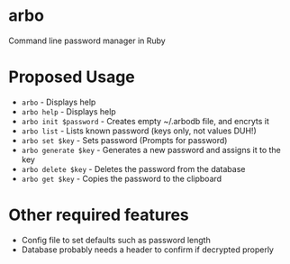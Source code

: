 arbo
====

Command line password manager in Ruby


Proposed Usage
==============

* `arbo` - Displays help
* `arbo help` - Displays help
* `arbo init $password` - Creates empty ~/.arbodb file, and encryts it
* `arbo list` - Lists known password (keys only, not values DUH!)
* `arbo set $key` - Sets password (Prompts for password)
* `arbo generate $key` - Generates a new password and assigns it to the key
* `arbo delete $key` - Deletes the password from the database
* `arbo get $key` - Copies the password to the clipboard

Other required features
=======================

* Config file to set defaults such as password length
* Database probably needs a header to confirm if decrypted properly
